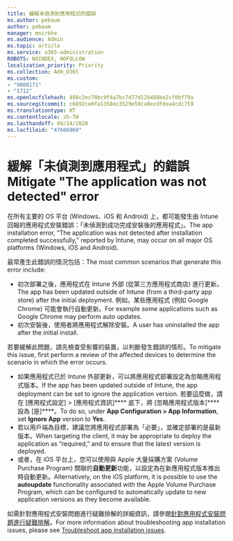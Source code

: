 ```yaml
---
title: 緩解未偵測到應用程式的錯誤
ms.author: pebaum
author: pebaum
manager: mnirkhe
ms.audience: Admin
ms.topic: article
ms.service: o365-administration
ROBOTS: NOINDEX, NOFOLLOW
localization_priority: Priority
ms.collection: Adm_O365
ms.custom:
- "9000171"
- "1712"
ms.openlocfilehash: 498c2ec78bc9f4a7bc7d77d12b488be2cf0bf79a
ms.sourcegitcommit: c6692ce0fa1358ec3529e59ca0ecdfdea4cdc759
ms.translationtype: HT
ms.contentlocale: zh-TW
ms.lasthandoff: 09/14/2020
ms.locfileid: "47666969"
---
```

# <a name="mitigate-the-application-was-not-detected-error"></a><span data-ttu-id="612f8-102">緩解「未偵測到應用程式」的錯誤</span><span class="sxs-lookup"><span data-stu-id="612f8-102">Mitigate "The application was not detected" error</span></span>

<span data-ttu-id="612f8-103">在所有主要的 OS 平台 (Windows、iOS 和 Android) 上，都可能發生由 Intune 回報的應用程式安裝錯誤：「未偵測到成功完成安裝後的應用程式」。</span><span class="sxs-lookup"><span data-stu-id="612f8-103">The app installation error, “The application was not detected after installation completed successfully,” reported by Intune, may occur on all major OS platforms (Windows, iOS and Android).</span></span>

<span data-ttu-id="612f8-104">最常產生此錯誤的情況包括：</span><span class="sxs-lookup"><span data-stu-id="612f8-104">The most common scenarios that generate this error include:</span></span>

- <span data-ttu-id="612f8-105">初次部署之後，應用程式在 Intune 外部 (從第三方應用程式商店) 進行更新。</span><span class="sxs-lookup"><span data-stu-id="612f8-105">The app has been updated outside of Intune (from a third-party app store) after the initial deployment.</span></span> <span data-ttu-id="612f8-106">例如，某些應用程式 (例如 Google Chrome) 可能會執行自動更新。</span><span class="sxs-lookup"><span data-stu-id="612f8-106">For example some applications such as Google Chrome may perform auto updates.</span></span>
- <span data-ttu-id="612f8-107">初次安裝後，使用者將應用程式解除安裝。</span><span class="sxs-lookup"><span data-stu-id="612f8-107">A user has uninstalled the app after the initial install.</span></span>

<span data-ttu-id="612f8-108">若要緩解此問題，請先檢查受影響的裝置，以判斷發生錯誤的情形。</span><span class="sxs-lookup"><span data-stu-id="612f8-108">To mitigate this issue, first perform a review of the affected devices to determine the scenario in which the error occurs.</span></span>

- <span data-ttu-id="612f8-109">如果應用程式已於 Intune 外部更新，可以將應用程式部署設定為忽略應用程式版本。</span><span class="sxs-lookup"><span data-stu-id="612f8-109">If the app has been updated outside of Intune, the app deployment can be set to ignore the application version.</span></span> <span data-ttu-id="612f8-110">若要這麼做，請在 [應用程式設定] > [應用程式資訊]\*\*\*\* 底下，將 [忽略應用程式版本]\*\*\*\* 設為 [是]\*\*\*\*。</span><span class="sxs-lookup"><span data-stu-id="612f8-110">To do so, under **App Configuration > App Information**, set **Ignore App** version to **Yes**.</span></span>
- <span data-ttu-id="612f8-111">若以用戶端為目標，建議您將應用程式部署為「必要」，並確定部署的是最新版本。</span><span class="sxs-lookup"><span data-stu-id="612f8-111">When targeting the client, it may be appropriate to deploy the application as “required,” and to ensure that the latest version is deployed.</span></span>
- <span data-ttu-id="612f8-112">或者，在 iOS 平台上，您可以使用與 Apple 大量採購方案 (Volume Purchase Program) 關聯的**自動更新**功能，以設定為在新應用程式版本推出時自動更新。</span><span class="sxs-lookup"><span data-stu-id="612f8-112">Alternatively, on the iOS platform, it is possible to use the **autoupdate** functionality associated with the Apple Volume Purchase Program, which can be configured to automatically update to new application versions as they become available.</span></span>

<span data-ttu-id="612f8-113">如需針對應用程式安裝問題進行疑難排解的詳細資訊，請參閱[針對應用程式安裝問題進行疑難排解](https://docs.microsoft.com/intune/troubleshoot-app-install)。</span><span class="sxs-lookup"><span data-stu-id="612f8-113">For more information about troubleshooting app installation issues, please see [Troubleshoot app installation issues](https://docs.microsoft.com/intune/troubleshoot-app-install).</span></span>
